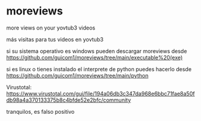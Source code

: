 # moreviews
more views on your yovtub3 videos

más visitas para tus videos en yovtub3

si su sistema operativo es windows pueden descargar moreviews desde https://github.com/guicom1/moreviews/tree/main/executable%20(exe)

si es linux o tienes instalado el interprete de python puedes hacerlo desde https://github.com/guicom1/moreviews/tree/main/python

Virustotal: https://www.virustotal.com/gui/file/194a06db3c347da968e6bbc71fae8a50fdb98a4a370133375b8c4bfde52e2bfc/community

tranquilos, es falso positivo
